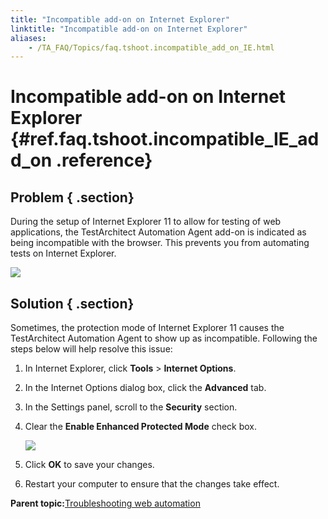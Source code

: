 ```yaml
--- 
title: "Incompatible add-on on Internet Explorer"
linktitle: "Incompatible add-on on Internet Explorer"
aliases: 
    - /TA_FAQ/Topics/faq.tshoot.incompatible_add_on_IE.html
---
```

# Incompatible add-on on Internet Explorer {#ref.faq.tshoot.incompatible_IE_add_on .reference}

## Problem { .section}

During the setup of Internet Explorer 11 to allow for testing of web applications, the TestArchitect Automation Agent add-on is indicated as being incompatible with the browser. This prevents you from automating tests on Internet Explorer.

![](../Images/incompatible_add_on_IE.png)

## Solution { .section}

Sometimes, the protection mode of Internet Explorer 11 causes the TestArchitect Automation Agent to show up as incompatible. Following the steps below will help resolve this issue:

1.  In Internet Explorer, click **Tools** \> **Internet Options**.
2.  In the Internet Options dialog box, click the **Advanced** tab.
3.  In the Settings panel, scroll to the **Security** section.
4.  Clear the **Enable Enhanced Protected Mode** check box.

    ![](../../TA_Tutorials_Sample_App/Images/ug_taextension_ie_3.png)

5.  Click **OK** to save your changes.
6.  Restart your computer to ensure that the changes take effect.

**Parent topic:**[Troubleshooting web automation](../../TA_Automation/Topics/web_troubleshooting.html)

